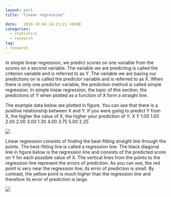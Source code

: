 ```yaml
---
layout: post
title: "linear regression"

date:   2018-10-04 14:21:21 +0200
categories:
  - statistics
  - research
tag:
- research
---
```


 In simple linear regression, we predict scores on one variable from the scores on a second variable. The variable we are predicting is called the criterion variable and is referred to as Y. The variable we are basing our predictions on is called the predictor variable and is referred to as X. When there is only one predictor variable, the prediction method is called simple regression. In simple linear regression, the topic of this section, the predictions of Y when plotted as a function of X form a straight line.

The example data below are plotted in figure. You can see that there is a positive relationship between X and Y. If you were going to predict Y from X, the higher the value of X, the higher your prediction of Y. 
X 	    Y
1.00 	1.00
2.00 	2.00
3.00 	1.30
4.00 	3.75
5.00 	2.25 

<img src="http://onlinestatbook.com/2/regression/graphics/points_only.gif"/>

Linear regression consists of finding the best-fitting straight line through the points. The best-fitting line is called a regression line. The black diagonal line in figure below is the regression line and consists of the predicted score on Y for each possible value of X. The vertical lines from the points to the regression line represent the errors of prediction. As you can see, the red point is very near the regression line; its error of prediction is small. By contrast, the yellow point is much higher than the regression line and therefore its error of prediction is large. 

<img src="http://onlinestatbook.com/2/regression/graphics/reg_error.gif" />
